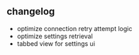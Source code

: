 ## changelog
- optimize connection retry attempt logic
- optimize settings retrieval
- tabbed view for settings ui